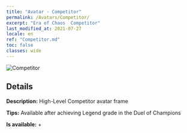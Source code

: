 ```yaml
---
title: "Avatar - Competitor"
permalink: /Avatars/Competitor/
excerpt: "Era of Chaos  Competitor"
last_modified_at: 2021-07-27
locale: en
ref: "Competitor.md"
toc: false
classes: wide
---
```

 ![Competitor](/images/a/avatarFrame_2.png)

## Details

 **Description:** High-Level Competitor avatar frame 

 **Tips:** Available after achieving Legend grade in the Duel of Champions 

 **Is available:**  + 

